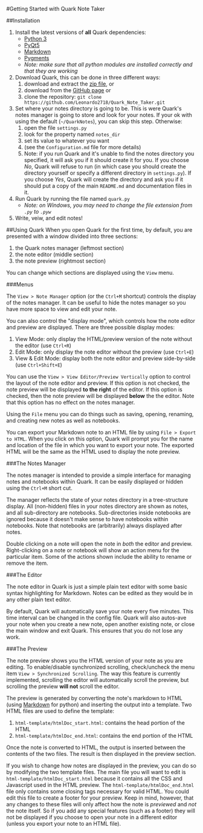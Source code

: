 #Getting Started with Quark Note Taker

##Installation
1. Install the latest versions of **all** Quark dependencies:
    - [Python 3](https://www.python.org/downloads/)
    - [PyQt5](http://www.riverbankcomputing.com/software/pyqt/download5)
    - [Markdown](https://pypi.python.org/pypi/Markdown)
	- [Pygments](http://pygments.org/)
    - *Note: make sure that all python modules are installed correctly and that they are working*
2. Download Quark, this can be done in three different ways:
    1. download and extract the [zip file](https://github.com/Leonardo2718/Quark_Note_Taker/archive/master.zip), or
    2. download from the [GitHub page](https://github.com/Leonardo2718/Quark_Note_Taker) or
    3. clone the repository: `git clone https://github.com/Leonardo2718/Quark_Note_Taker.git`
3. Set where your notes directory is going to be.  This is were Quark's notes manager is going
to store and look for your notes.  If your ok with using the default (`~/QuarkNotes`), you can
skip this step. Otherwise:
	1. open the file `settings.py`
	2. look for the property named `notes_dir`
	3. set its value to whatever you want
	4. (see the `Configuration.md` file for more details) 
	5. Note: if you run Quark and it's unable to find the notes directory you specified, it will
ask you if it should create it for you. If you choose *No*, Quark will refuse to run (in which
case you should create the directory yourself or specify a different directory in `settings.py`).
If you choose *Yes*, Quark will create the directory and ask you if it should put a copy of the
main `README.md` and documentation files in it.
4. Run Quark by running the file named `quark.py`
    - *Note: on Windows, you may need to change the file extension from `.py` to `.pyw`*
5. Write, veiw, and edit notes!

##Using Quark
When you open Quark for the first time, by default, you are presented with a window
divided into three sections:

1. the Quark notes manager (leftmost section)
2. the note editor (middle section)
3. the note preview (rightmost section)

You can change which sections are displayed using the `View` menu. 

###Menus

The `View > Note Manager` option (or the `Ctrl+M` shortcut) controls the display of
the notes manager.  It can be useful to hide the notes manager so you have more space
to view and edit your note.

You can also control the "display mode", which controls how the note editor and preview
are displayed.  There are three possible display modes:

1. View Mode: only display the HTML/preview version of the note without the editor (use `Ctrl+R`)
2. Edit Mode: only display the note editor without the preview (use `Ctrl+E`)
3. View & Edit Mode: display both the note editor and preview side-by-side (use `Ctrl+Shift+E`)

You can use the `View > View Editor/Preview Vertically` option to control the layout of
the note editor and preview.  If this option is not checked, the note preview will
be displayed **to the right** of the editor.  If this option is checked, then the note
preview will be displayed **below** the the editor.  Note that this option has no effect
on the notes manager.

Using the `File` menu you can do things such as saving, opening, renaming, and creating
new notes as well as notebooks.

You can export your Markdown note to an HTML file by using `File > Export to HTML`.  When
you click on this option, Quark will prompt you for the name and location of the file in
which you want to export your note.  The exported HTML will be the same as the HTML used
to display the note preview.

###The Notes Manager

The notes manager is intended to provide a simple interface for managing notes and
notebooks within Quark.  It can be easily displayed or hidden using the `Ctrl+M`
short cut.

The manager reflects the state of your notes directory in a tree-structure display.
All (non-hidden) files in your notes directory are shown as notes, and all sub-directory
are notebooks.  Sub-directories inside notebooks are ignored because it doesn't make 
sense to have notebooks within notebooks.  Note that notebooks are (arbitrarily)
always displayed after notes.

Double clicking on a note will open the note in *both* the editor and preview.  
Right-clicking on a note or notebook will show an action menu for the particular
item.  Some of the actions shown include the ability to rename or remove the item.

###The Editor

The note editor in Quark is just a simple plain text editor with some basic syntax
highlighting for Markdown.  Notes can be edited as they would be in any other plain
text editor.

By default, Quark will automatically save your note every five minutes.  This time 
interval can be changed in the config file.  Quark will also autos-ave your note when
you create a new note, open another existing note, or close the main window and exit
Quark.  This ensures that you do not lose any work.

###The Preview

The note preview shows you the HTML version of your note as you are editing. To
enable/disable synchronized scrolling, check/uncheck the menu item
`View > Synchronized Scrolling`. The way this feature is currently implemented,
scrolling the editor will automatically scroll the preview, but scrolling the 
preview **will not** scroll the editor.  

The preview is generated by converting the note's markdown to HTML (using
[Markdown](https://pypi.python.org/pypi/Markdown) for python) and inserting the
output into a template.  Two HTML files are used to define the template:

1. `html-template/htmlDoc_start.html`: contains the head portion of the HTML
2. `html-template/htmlDoc_end.html`: contains the end portion of the HTML

Once the note is converted to HTML, the output is inserted between the contents of
the two files.  The result is then displayed in the preview section.

If you wish to change how notes are displayed in the preview, you can do so by
modifying the two template files.  The main file you will want to
edit is  `html-template/htmlDoc_start.html` because it contains all the CSS and
Javascript used in the HTML preview. The `html-template/htmlDoc_end.html` file only
contains some closing tags necessary for valid HTML.  You could edit this
file to create a footer for your preview.  Keep in mind, however, that any changes to
these files will only affect how the note is *previewed* and *not* the note itself.
So if you add any special features (such as a footer) they will not be displayed if
you choose to open your note in a different editor (unless you export your note to an
HTML file).